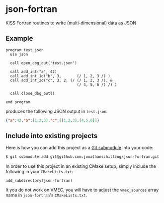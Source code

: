 # json-fortran
KISS Fortran routines to write (multi-dimensional) data as JSON

## Example

```Fortran
program test_json
  use json

  call open_dbg_out("test.json")

  call add_int("a", 42)
  call add_int_1d("b", 3,       (/ 1, 2, 3 /) )
  call add_int_2d("c", 3, 2, (/ (/ 1, 2, 3 /), &
                                (/ 4, 5, 6 /) /) )

  call close_dbg_out()

end program
```

produces the following JSON output in `test.json`:

```json
{"a":42,"b":[1,2,3],"c":[[1,2,3],[4,5,6]]}
```

## Include into existing projects
Here is how you can add this project as a [Git submodule](https://git-scm.com/book/en/v2/Git-Tools-Submodules) into your code:

```bash
$ git submodule add git@github.com:jonathanschilling/json-fortran.git
```

In order to use this project in an existing CMake setup, simply include the following in your `CMakeLists.txt`:

```
add_subdirectory(json-fortran)
```

It you do not work on VMEC, you will have to adjust the `vmec_sources` array name in `json-fortran`'s `CMakeLists.txt`.
